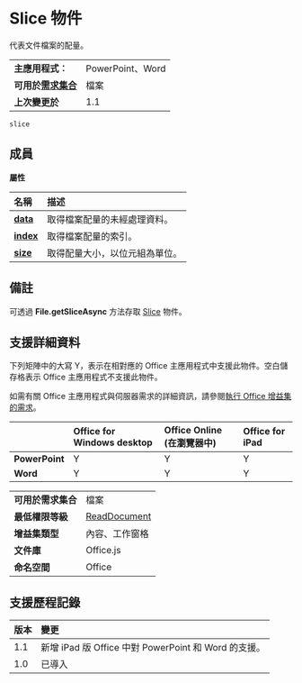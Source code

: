 
# <a name="slice-object"></a>Slice 物件
代表文件檔案的配量。

|||
|:-----|:-----|
|**主應用程式︰**|PowerPoint、Word|
|**可用於[需求集合](../../docs/overview/specify-office-hosts-and-api-requirements.md)**|檔案|
|**上次變更於**|1.1|

```
slice
```


## <a name="members"></a>成員


**屬性**


|**名稱**|**描述**|
|:-----|:-----|
|**[data](../../reference/shared/slice.data.md)**|取得檔案配量的未經處理資料。|
|**[index](../../reference/shared/slice.index.md)**|取得檔案配量的索引。|
|**[size](../../reference/shared/slice.size.md)**|取得配量大小，以位元組為單位。|

## <a name="remarks"></a>備註

可透過 **File.getSliceAsync** 方法存取 [Slice](../../reference/shared/file.getsliceasync.md) 物件。


## <a name="support-details"></a>支援詳細資料


下列矩陣中的大寫 Y，表示在相對應的 Office 主應用程式中支援此物件。空白儲存格表示 Office 主應用程式不支援此物件。

如需有關 Office 主應用程式與伺服器需求的詳細資訊，請參閱[執行 Office 增益集的需求](../../docs/overview/requirements-for-running-office-add-ins.md)。


||**Office for Windows desktop**|**Office Online (在瀏覽器中)**|**Office for iPad**|
|:-----|:-----|:-----|:-----|
|**PowerPoint**|Y|Y|Y|
|**Word**|Y|Y|Y|


|||
|:-----|:-----|
|**可用於需求集合**|檔案|
|**最低權限等級**|[ReadDocument](../../docs/develop/requesting-permissions-for-api-use-in-content-and-task-pane-add-ins.md)|
|**增益集類型**|內容、工作窗格|
|**文件庫**|Office.js|
|**命名空間**|Office|

## <a name="support-history"></a>支援歷程記錄




|**版本**|**變更**|
|:-----|:-----|
|1.1|新增 iPad 版 Office 中對 PowerPoint 和 Word 的支援。|
|1.0|已導入|
